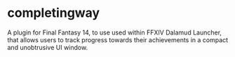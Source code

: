 # completingway
A plugin for Final Fantasy 14, to use used within FFXIV Dalamud Launcher, that allows users to track progress towards their achievements in a compact and unobtrusive UI window.
